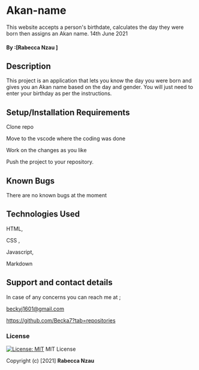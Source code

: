 # Akan-name
This website accepts a person's birthdate, calculates the day they were born then assigns an Akan name.
14th June 2021

#### By :[Rabecca Nzau ]
## Description
This project is an application that lets you know the day you were born and gives you an Akan name based on the day and gender. You will just need to enter your birthday as per the instructions.


## Setup/Installation Requirements
Clone repo

Move to the vscode where the coding was done

Work on the changes as you like

Push the project to your repository.

## Known Bugs
There are no known bugs at the moment
## Technologies Used
HTML,

CSS ,

Javascript,

Markdown
## Support and contact details
In case of any concerns you can reach me at ;

beckyj1601@gmail.com

https://github.com/Becka7?tab=repositories 
### License
[![License: MIT](https://img.shields.io/badge/License-MIT-yellow.svg)](https://opensource.org/licenses/MIT)
MIT License

Copyright (c) [2021] **Rabecca Nzau**
